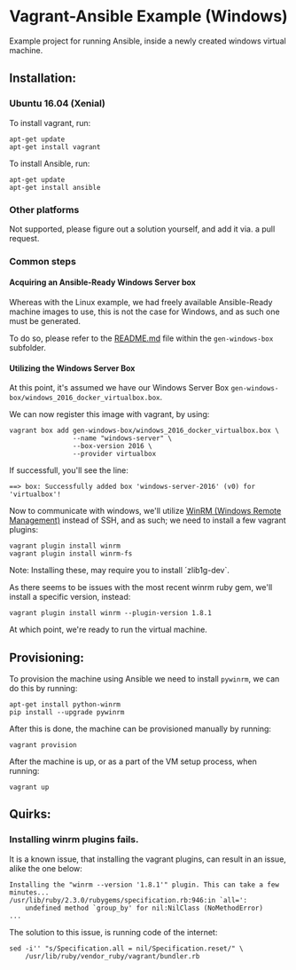 Vagrant-Ansible Example (Windows)
=================================

Example project for running Ansible, inside a newly created windows virtual machine.

## Installation:
### Ubuntu 16.04 (Xenial)

To install vagrant, run:

    apt-get update
    apt-get install vagrant

To install Ansible, run:

    apt-get update
    apt-get install ansible

### Other platforms

Not supported, please figure out a solution yourself, and add it via. a pull
request.


### Common steps

#### Acquiring an Ansible-Ready Windows Server box

Whereas with the Linux example, we had freely available Ansible-Ready machine
images to use, this is not the case for Windows, and as such one must be
generated.

To do so, please refer to the [README.md](gen-windows-box/README.md) file
within the `gen-windows-box` subfolder.

#### Utilizing the Windows Server Box

At this point, it's assumed we have our Windows Server Box 
`gen-windows-box/windows_2016_docker_virtualbox.box`.

We can now register this image with vagrant, by using:

    vagrant box add gen-windows-box/windows_2016_docker_virtualbox.box \
                    --name "windows-server" \
                    --box-version 2016 \
                    --provider virtualbox

If successfull, you'll see the line:

    ==> box: Successfully added box 'windows-server-2016' (v0) for 'virtualbox'!

Now to communicate with windows, we'll utilize
[WinRM (Windows Remote Management)](https://technet.microsoft.com/en-us/library/ff700227.aspx)
instead of SSH, and as such; we need to install a few vagrant plugins:

    vagrant plugin install winrm
    vagrant plugin install winrm-fs

Note: Installing these, may require you to install ´zlib1g-dev`.

As there seems to be issues with the most recent winrm ruby gem, we'll install
a specific version, instead:

    vagrant plugin install winrm --plugin-version 1.8.1

At which point, we're ready to run the virtual machine.

## Provisioning:

To provision the machine using Ansible we need to install `pywinrm`, we can do
this by running:

    apt-get install python-winrm
    pip install --upgrade pywinrm

After this is done, the machine can be provisioned manually by running:

    vagrant provision

After the machine is up, or as a part of the VM setup process, when running:

    vagrant up


## Quirks:
### Installing winrm plugins fails.

It is a known issue, that installing the vagrant plugins, can result in an
issue, alike the one below:

    Installing the "winrm --version '1.8.1'" plugin. This can take a few minutes...
    /usr/lib/ruby/2.3.0/rubygems/specification.rb:946:in `all=':
        undefined method `group_by' for nil:NilClass (NoMethodError)
    ...

The solution to this issue, is running code of the internet:

    sed -i'' "s/Specification.all = nil/Specification.reset/" \
        /usr/lib/ruby/vendor_ruby/vagrant/bundler.rb
